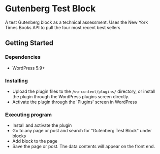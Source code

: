 # Gutenberg Test Block

A test Gutenberg block as a technical assessment. Uses the New York Times Books API to pull the four most recent best sellers.

## Getting Started

### Dependencies

* WordPress 5.9+

### Installing

* Upload the plugin files to the `/wp-content/plugins/` directory, or install the plugin through the WordPress plugins screen directly.
* Activate the plugin through the 'Plugins' screen in WordPress

### Executing program

* Install and activate the plugin
* Go to any page or post and search for "Gutenberg Test Block" under blocks
* Add block to the page
* Save the page or post. The data contents will appear on the front end.




